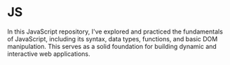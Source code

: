 # JS
In this JavaScript repository, I've explored and practiced the fundamentals of JavaScript, including its syntax, data types, functions, and basic DOM manipulation. This serves as a solid foundation for building dynamic and interactive web applications.
